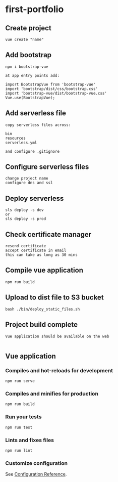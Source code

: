 # first-portfolio

## Create project

```
vue create "name"
```

## Add bootstrap

```
npm i bootstrap-vue

at app entry points add:

import BootstrapVue from 'bootstrap-vue'
import 'bootstrap/dist/css/bootstrap.css'
import 'bootstrap-vue/dist/bootstrap-vue.css'
Vue.use(BootstrapVue);
```

## Add serverless file

```
copy serverless files across:

bin
resources
serverless.yml

and configure .gitignore
```

## Configure serverless files

```
change project name
configure dns and ssl
```

## Deploy serverless

```
sls deploy -s dev
or
sls deploy -s prod
```

## Check certificate manager

```
resend certificate
accept certificate in email
this can take as long as 30 mins
```

## Compile vue application

```
npm run build
```

## Upload to dist file to S3 bucket

```
bash ./bin/deploy_static_files.sh
```

## Project build complete

```
Vue application should be available on the web
```

```

```

## Vue application

### Compiles and hot-reloads for development

```
npm run serve
```

### Compiles and minifies for production

```
npm run build
```

### Run your tests

```
npm run test
```

### Lints and fixes files

```
npm run lint
```

### Customize configuration

See [Configuration Reference](https://cli.vuejs.org/config/).
